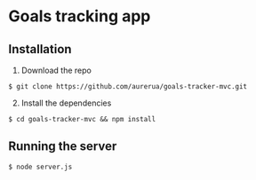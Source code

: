 # Goals tracking app

## Installation

1. Download the repo
```
$ git clone https://github.com/aurerua/goals-tracker-mvc.git
```
2. Install the dependencies
```
$ cd goals-tracker-mvc && npm install
```

## Running the server
```
$ node server.js
```
